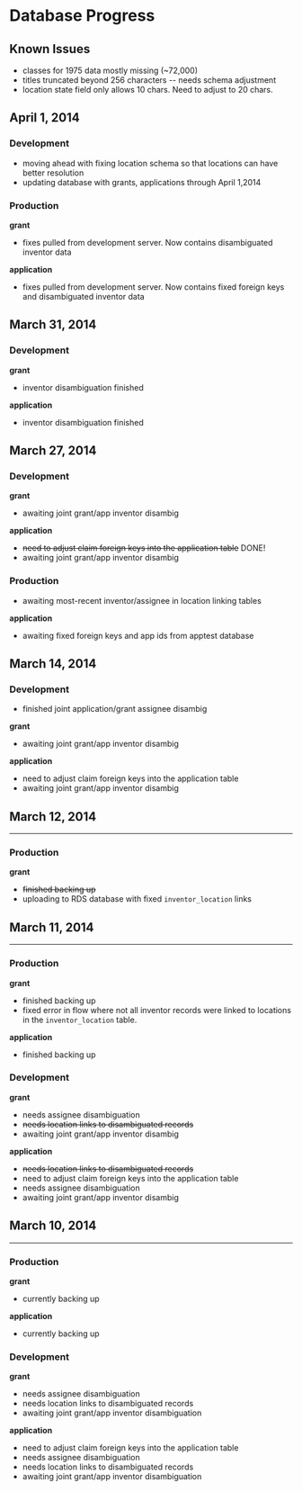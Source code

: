 # Database Progress

## Known Issues
* classes for 1975 data mostly missing (~72,000) 
* titles truncated beyond 256 characters -- needs schema adjustment 
* location state field only allows 10 chars. Need to adjust to 20 chars.

## April 1, 2014

### Development

* moving ahead with fixing location schema so that locations can have better resolution
* updating database with grants, applications through April 1,2014

### Production

**grant**
* fixes pulled from development server. Now contains disambiguated inventor data

**application**
* fixes pulled from development server. Now contains fixed foreign keys and disambiguated inventor data

## March 31, 2014

### Development

**grant**
* inventor disambiguation finished

**application**

* inventor disambiguation finished

## March 27, 2014

### Development

**grant**
* awaiting joint grant/app inventor disambig

**application**
* ~~need to adjust claim foreign keys into the application table~~ DONE!
* awaiting joint grant/app inventor disambig

### Production

* awaiting most-recent inventor/assignee in location linking tables

**application**
* awaiting fixed foreign keys and app ids from apptest database


## March 14, 2014

### Development
* finished joint application/grant assignee disambig

**grant**
* awaiting joint grant/app inventor disambig

**application**
* need to adjust claim foreign keys into the application table
* awaiting joint grant/app inventor disambig


## March 12, 2014
-----------------
### Production
**grant**
* ~~finished backing up~~
* uploading to RDS database with fixed `inventor_location` links

## March 11, 2014
-----------------

### Production
**grant**
* finished backing up
* fixed error in flow where not all inventor records were linked to locations in the `inventor_location` table. 

**application**
* finished backing up

### Development
**grant**
* needs assignee disambiguation
* ~~needs location links to disambiguated records~~
* awaiting joint grant/app inventor disambig

**application**
* ~~needs location links to disambiguated records~~
* need to adjust claim foreign keys into the application table
* needs assignee disambiguation
* awaiting joint grant/app inventor disambig


## March 10, 2014
-----------------

### Production
**grant**
* currently backing up

**application**
* currently backing up

### Development
**grant**
* needs assignee disambiguation
* needs location links to disambiguated records
* awaiting joint grant/app inventor disambiguation

**application**
* need to adjust claim foreign keys into the application table
* needs assignee disambiguation
* needs location links to disambiguated records
* awaiting joint grant/app inventor disambiguation
